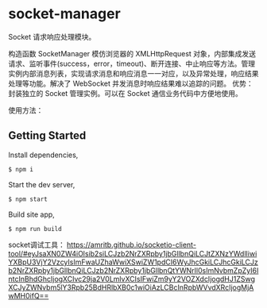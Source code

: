 # socket-manager

Socket 请求响应处理模块。

构造函数 SocketManager 模仿浏览器的 XMLHttpRequest 对象，内部集成发送请求、监听事件(success，error，timeout)、断开连接、中止响应等方法。管理实例内部消息列表，实现请求消息和响应消息一一对应，以及异常处理，响应结果处理等功能。解决了 WebSocket 并发消息时响应结果难以追踪的问题。
优势：封装独立的 Socket 管理实例。可以在 Socket 通信业务代码中方便地使用。

使用方法：

## Getting Started

Install dependencies,

```bash
$ npm i
```

Start the dev server,

```bash
$ npm start
```

Build site app,

```bash
$ npm run build
```

socket调试工具：
https://amritb.github.io/socketio-client-tool/#eyJsaXN0ZW4iOlsib2siLCJzb2NrZXRpby1jbGllbnQiLCJtZXNzYWdlIiwiYXBpU3VjY2VzcyIsImFwaUZhaWwiXSwiZW1pdCI6WyJhcGkiLCJhcGkiLCJzb2NrZXRpby1jbGllbnQiLCJzb2NrZXRpby1jbGllbnQtYWNrIl0sImNvbmZpZyI6IntcInBhdGhcIjogXCIvc29ja2V0LmlvXCIsIFwiZm9yY2VOZXdcIjogdHJ1ZSwgXCJyZWNvbm5lY3Rpb25BdHRlbXB0c1wiOiAzLCBcInRpbWVvdXRcIjogMjAwMH0ifQ==
